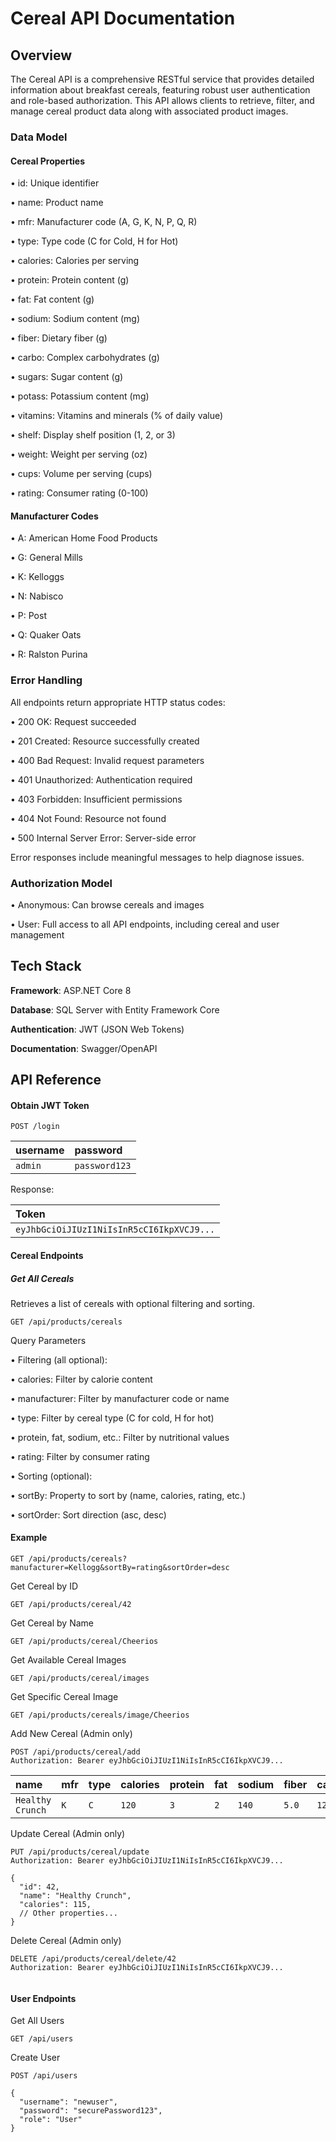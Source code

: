 # Cereal API Documentation

## Overview
The Cereal API is a comprehensive RESTful service that provides detailed information about breakfast cereals, featuring robust user authentication and role-based authorization. This API allows clients to retrieve, filter, and manage cereal product data along with associated product images.

### Data Model
#### Cereal Properties
•	id: Unique identifier

•	name: Product name

•	mfr: Manufacturer code (A, G, K, N, P, Q, R)

•	type: Type code (C for Cold, H for Hot)

•	calories: Calories per serving

•	protein: Protein content (g)

•	fat: Fat content (g)

•	sodium: Sodium content (mg)

•	fiber: Dietary fiber (g)

•	carbo: Complex carbohydrates (g)

•	sugars: Sugar content (g)

•	potass: Potassium content (mg)

•	vitamins: Vitamins and minerals (% of daily value)

•	shelf: Display shelf position (1, 2, or 3)

•	weight: Weight per serving (oz)

•	cups: Volume per serving (cups)

•	rating: Consumer rating (0-100)

#### Manufacturer Codes

•	A: American Home Food Products

•	G: General Mills

•	K: Kelloggs

•	N: Nabisco

•	P: Post

•	Q: Quaker Oats

•	R: Ralston Purina

### Error Handling
All endpoints return appropriate HTTP status codes:

•	200 OK: Request succeeded

•	201 Created: Resource successfully created

•	400 Bad Request: Invalid request parameters

•	401 Unauthorized: Authentication required

•	403 Forbidden: Insufficient permissions

•	404 Not Found: Resource not found

•	500 Internal Server Error: Server-side error

Error responses include meaningful messages to help diagnose issues.

### Authorization Model
•	Anonymous: Can browse cereals and images

•	User: Full access to all API endpoints, including cereal and user management

## Tech Stack

**Framework**: ASP.NET Core 8

**Database**: SQL Server with Entity Framework Core

**Authentication**: JWT (JSON Web Tokens)

**Documentation**: Swagger/OpenAPI



## API Reference

#### Obtain JWT Token

```http
POST /login

```

| username | password     
| :-------- | :------- |
| `admin` | `password123` 

Response: 

| Token | 
| :-------- | 
| `eyJhbGciOiJIUzI1NiIsInR5cCI6IkpXVCJ9...`

#### Cereal Endpoints
##### Get All Cereals

Retrieves a list of cereals with optional filtering and sorting.
```http
GET /api/products/cereals
```

Query Parameters

•	Filtering (all optional):

•	calories: Filter by calorie content

•	manufacturer: Filter by manufacturer code or name

•	type: Filter by cereal type (C for cold, H for hot)

•	protein, fat, sodium, etc.: Filter by nutritional values

•	rating: Filter by consumer rating

•	Sorting (optional):

•	sortBy: Property to sort by (name, calories, rating, etc.)

•	sortOrder: Sort direction (asc, desc)

#### Example
```http
GET /api/products/cereals?manufacturer=Kellogg&sortBy=rating&sortOrder=desc
```

Get Cereal by ID
```http
GET /api/products/cereal/42
```
Get Cereal by Name
```http
GET /api/products/cereal/Cheerios
```
Get Available Cereal Images
```http
GET /api/products/cereal/images
```
Get Specific Cereal Image
```http
GET /api/products/cereals/image/Cheerios
```
Add New Cereal (Admin only)
```http
POST /api/products/cereal/add
Authorization: Bearer eyJhbGciOiJIUzI1NiIsInR5cCI6IkpXVCJ9...
```

| name | mfr | type | calories | protein | fat | sodium | fiber | carbo | sugars | potass | vitamins | shelf | weight | cups | rating |
| :-------- | :------- | :------- | :-------- | :------- | :------- | :------- | :------- | :------- | :------- | :------- | :------- | :------- | :------- | :------- | :------- |
| `Healthy Crunch` | `K` | `C` | `120` | `3` | `2` | `140` | `5.0` | `12.0` | `7` | `130` | `25` | `2` | `1.0` | `0.75` | `45.32` |

Update Cereal (Admin only)
```http
PUT /api/products/cereal/update
Authorization: Bearer eyJhbGciOiJIUzI1NiIsInR5cCI6IkpXVCJ9...

{
  "id": 42,
  "name": "Healthy Crunch",
  "calories": 115,
  // Other properties...
}

```

Delete Cereal (Admin only)
```http
DELETE /api/products/cereal/delete/42
Authorization: Bearer eyJhbGciOiJIUzI1NiIsInR5cCI6IkpXVCJ9...


```

#### User Endpoints
Get All Users
```http
GET /api/users
```
Create User

```http
POST /api/users

{
  "username": "newuser",
  "password": "securePassword123",
  "role": "User"
}
```



